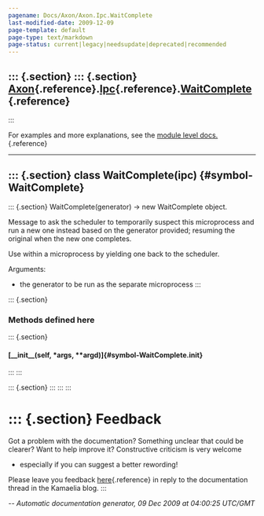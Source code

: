 ```yaml
---
pagename: Docs/Axon/Axon.Ipc.WaitComplete
last-modified-date: 2009-12-09
page-template: default
page-type: text/markdown
page-status: current|legacy|needsupdate|deprecated|recommended
---
```

::: {.section}
::: {.section}
[Axon](/Docs/Axon/Axon.html){.reference}.[Ipc](/Docs/Axon/Axon.Ipc.html){.reference}.[WaitComplete](/Docs/Axon/Axon.Ipc.WaitComplete.html){.reference}
------------------------------------------------------------------------------------------------------------------------------------------------------
:::

For examples and more explanations, see the [module level
docs.](/Docs/Axon/Axon.Ipc.html){.reference}

------------------------------------------------------------------------

::: {.section}
class WaitComplete(ipc) {#symbol-WaitComplete}
-----------------------

::: {.section}
WaitComplete(generator) -\> new WaitComplete object.

Message to ask the scheduler to temporarily suspect this microprocess
and run a new one instead based on the generator provided; resuming the
original when the new one completes.

Use within a microprocess by yielding one back to the scheduler.

Arguments:

-   the generator to be run as the separate microprocess
:::

::: {.section}
### Methods defined here

::: {.section}
#### [\_\_init\_\_(self, \*args, \*\*argd)]{#symbol-WaitComplete.__init__}
:::
:::

::: {.section}
:::
:::
:::

::: {.section}
Feedback
========

Got a problem with the documentation? Something unclear that could be
clearer? Want to help improve it? Constructive criticism is very welcome
- especially if you can suggest a better rewording!

Please leave you feedback
[here](../../../cgi-bin/blog/blog.cgi?rm=viewpost&nodeid=1142023701){.reference}
in reply to the documentation thread in the Kamaelia blog.
:::

*\-- Automatic documentation generator, 09 Dec 2009 at 04:00:25 UTC/GMT*
